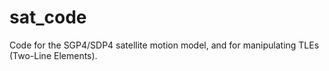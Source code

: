 # sat_code
Code for the SGP4/SDP4 satellite motion model,  and for manipulating TLEs (Two-Line Elements).
